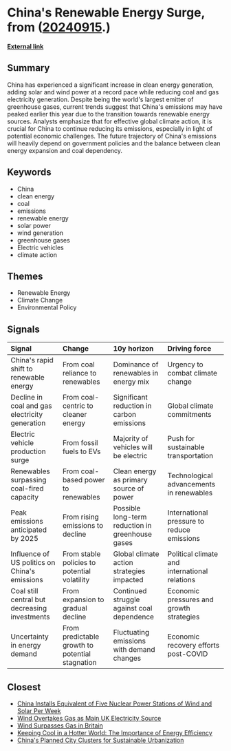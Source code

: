 # __China's Renewable Energy Surge__, from ([20240915](https://kghosh.substack.com/p/20240915).)

__[External link](https://www.theguardian.com/environment/article/2024/aug/16/china-generating-enough-clean-energy-match-uk-entire-electricity-output)__



## Summary

China has experienced a significant increase in clean energy generation, adding solar and wind power at a record pace while reducing coal and gas electricity generation. Despite being the world's largest emitter of greenhouse gases, current trends suggest that China's emissions may have peaked earlier this year due to the transition towards renewable energy sources. Analysts emphasize that for effective global climate action, it is crucial for China to continue reducing its emissions, especially in light of potential economic challenges. The future trajectory of China's emissions will heavily depend on government policies and the balance between clean energy expansion and coal dependency.

## Keywords

* China
* clean energy
* coal
* emissions
* renewable energy
* solar power
* wind generation
* greenhouse gases
* Electric vehicles
* climate action

## Themes

* Renewable Energy
* Climate Change
* Environmental Policy

## Signals

| Signal                                         | Change                                          | 10y horizon                                      | Driving force                                 |
|:-----------------------------------------------|:------------------------------------------------|:-------------------------------------------------|:----------------------------------------------|
| China's rapid shift to renewable energy        | From coal reliance to renewables                | Dominance of renewables in energy mix            | Urgency to combat climate change              |
| Decline in coal and gas electricity generation | From coal-centric to cleaner energy             | Significant reduction in carbon emissions        | Global climate commitments                    |
| Electric vehicle production surge              | From fossil fuels to EVs                        | Majority of vehicles will be electric            | Push for sustainable transportation           |
| Renewables surpassing coal-fired capacity      | From coal-based power to renewables             | Clean energy as primary source of power          | Technological advancements in renewables      |
| Peak emissions anticipated by 2025             | From rising emissions to decline                | Possible long-term reduction in greenhouse gases | International pressure to reduce emissions    |
| Influence of US politics on China's emissions  | From stable policies to potential volatility    | Global climate action strategies impacted        | Political climate and international relations |
| Coal still central but decreasing investments  | From expansion to gradual decline               | Continued struggle against coal dependence       | Economic pressures and growth strategies      |
| Uncertainty in energy demand                   | From predictable growth to potential stagnation | Fluctuating emissions with demand changes        | Economic recovery efforts post-COVID          |

## Closest

* [China Installs Equivalent of Five Nuclear Power Stations of Wind and Solar Per Week](36f1ded81fc9d860c405a019627fb21c)
* [Wind Overtakes Gas as Main UK Electricity Source](fb0ad35a700c17919f0e3f303fb7f9b6)
* [Wind Surpasses Gas in Britain](63448e90b924228421a36f5756e242d7)
* [Keeping Cool in a Hotter World: The Importance of Energy Efficiency](0ca38b65b97d6235d3b3dbb3efdb0c21)
* [China's Planned City Clusters for Sustainable Urbanization](2c6411450b93e8449beffcb00e58b39b)